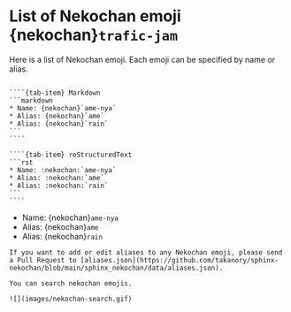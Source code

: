 # List of Nekochan emoji {nekochan}`trafic-jam`

Here is a list of Nekochan emoji.
Each emoji can be specified by name or alias.

`````{tab-set}

````{tab-item} Markdown
```markdown
* Name: {nekochan}`ame-nya`
* Alias: {nekochan}`ame`
* Alias: {nekochan}`rain`
```
````

````{tab-item} reStructuredText
```rst
* Name: :nekochan:`ame-nya`
* Alias: :nekochan:`ame`
* Alias: :nekochan:`rain`
```
````

`````

* Name: {nekochan}`ame-nya`
* Alias: {nekochan}`ame`
* Alias: {nekochan}`rain`

```{tip}
If you want to add or edit aliases to any Nekochan emoji, please send a Pull Request to [aliases.json](https://github.com/takanory/sphinx-nekochan/blob/main/sphinx_nekochan/data/aliases.json).
```

```{tip}
You can search nekochan emojis.

![](images/nekochan-search.gif)
```

```{_all_nekochan}
```
